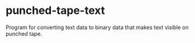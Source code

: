 # punched-tape-text
Program for converting text data to binary data that makes text visible on punched tape.
